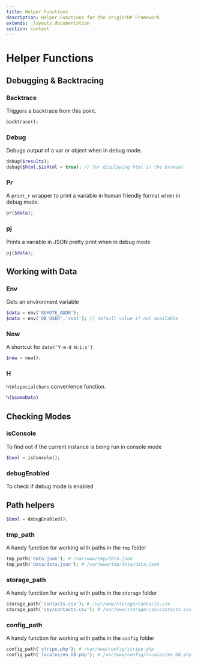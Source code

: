 ```yaml
---
title: Helper Functions
description: Helper Functions for the OriginPHP Framework
extends: _layouts.documentation
section: content
---
```

# Helper Functions


## Debugging & Backtracing

### Backtrace

Triggers a backtrace from this point.

```php
backtrace(); 
```

### Debug

Debugs output of a var or object when in debug mode.

```php
debug($results);
debug($html,$isHtml = true); // for displaying html in the browser
```

### Pr

A `print_r` wrapper to print a variable in human friendly format when in debug mode.

```php
pr($data);
```

### pj

Prints a variable in JSON pretty print when in debug mode

```php
pj($data);
```

## Working with Data

### Env

Gets an environment variable

```php
$data = env('REMOTE_ADDR');
$data = env('DB_USER','root'); // default value if not available
```

### Now

A shortcut for `date('Y-m-d H:i:s')`

```php
$now = now();
```

### H

 `htmlspecialchars` convenience function.

 ```php
 h($someData)
 ```

## Checking Modes

### isConsole

To find out if the current instance is being run in console mode

```php
$bool = isConsole();
```

### debugEnabled

To check if debug mode is enabled

## Path helpers

```php
$bool = debugEnabled();
```

### tmp_path

A handy function for working with paths in the `tmp` folder

```php 
tmp_path('data.json'); # /var/www/tmp/data.json
tmp_path('data/data.json'); # /var/www/tmp/data/data.json
```

### storage_path

A handy function for working with paths in the `storage` folder

```php
storage_path('contacts.csv'); # /var/www/storage/contacts.csv 
storage_path('csv/contacts.csv'); # /var/www/storage/csv/contacts.csv
```

### config_path

A handy function for working with paths in the `config` folder

```php
config_path('stripe.php'); # /var/www/config/stripe.php
config_path('locales/en_GB.php'); # /var/www/config/locales/en_GB.php
```